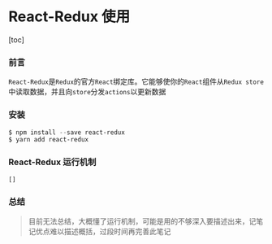 # React-Redux 使用
[toc]
### 前言
`React-Redux`是`Redux`的官方`React`绑定库。它能够使你的`React`组件从`Redux store`中读取数据，并且向`store`分发`actions`以更新数据

### 安装
```powershell
$ npm install --save react-redux
$ yarn add react-redux
```

### React-Redux 运行机制
```js
[]
```

### 总结
>目前无法总结，大概懂了运行机制，可能是用的不够深入要描述出来，记笔记优点难以描述概括，过段时间再完善此笔记
